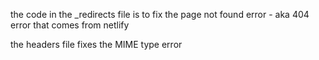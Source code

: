 the code in the \_redirects file is to fix the page not found error - aka 404 error that comes from netlify

the headers file fixes the MIME type error
